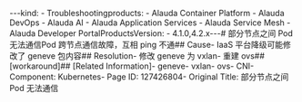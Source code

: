 ---kind:   - Troubleshootingproducts:    - Alauda Container Platform   - Alauda DevOps   - Alauda AI   - Alauda Application Services   - Alauda Service Mesh   - Alauda Developer PortalProductsVersion:   - 4.1.0,4.2.x---<!-- A type of document that involves encountering a fault, diag...it, performing root cause analysis, and providing solutions. --># 部分节点之间 Pod 无法通信Pod 跨节点通信故障，互相 ping 不通## Cause- IaaS 平台降级可能修改了 geneve 包内容## Resolution- 修改 geneve 为 vxlan- 重建 ovs## [workaround]## [Related Information]- geneve- vxlan- ovs- CNI- Component: Kubernetes- Page ID: 127426804- Original Title: 部分节点之间 Pod 无法通信